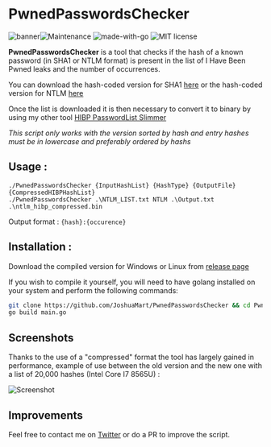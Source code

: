 # PwnedPasswordsChecker
![banner](https://zupimages.net/up/20/04/zsp8.png)![Maintenance](https://img.shields.io/badge/Maintained%3F-yes-green.svg) ![made-with-go](https://img.shields.io/badge/made%20with-go-blue)  ![MIT license](https://img.shields.io/badge/License-MIT-blue.svg)

**PwnedPasswordsChecker** is a tool that checks if the hash of a known password (in SHA1 or NTLM format) is present in the list of I Have Been Pwned leaks and the number of occurrences.

You can download the hash-coded version for SHA1 [here](https://downloads.pwnedpasswords.com/passwords/pwned-passwords-sha1-ordered-by-hash-v5.7z) or the hash-coded version for NTLM [here](https://downloads.pwnedpasswords.com/passwords/pwned-passwords-ntlm-ordered-by-hash-v5.7z)

Once the list is downloaded it is then necessary to convert it to binary by using my other tool [HIBP PasswordList Slimmer](https://github.com/JoshuaMart/HIBP_PasswordList_Slimmer)

*This script only works with the version sorted by hash and entry hashes must be in lowercase and preferably ordered by hashs*

## Usage :
```
./PwnedPasswordsChecker {InputHashList} {HashType} {OutputFile} {CompressedHIBPHashList}
./PwnedPasswordsChecker .\NTLM_LIST.txt NTLM .\Output.txt .\ntlm_hibp_compressed.bin
```

Output format : `{hash}:{occurence}`

## Installation :
Download the compiled version for Windows or Linux from [release page](https://github.com/JoshuaMart/PwnedPasswordsChecker/releases)

If you wish to compile it yourself, you will need to have golang installed on your system and perform the following commands:
```bash
git clone https://github.com/JoshuaMart/PwnedPasswordsChecker && cd PwnedPasswordsChecker
go build main.go
```

## Screenshots
Thanks to the use of a "compressed" format the tool has largely gained in performance, example of use between the old version and the new one with a list of 20,000 hashes (Intel Core I7 8565U) :

![Screenshot](https://zupimages.net/up/20/05/cudb.png)

## Improvements
Feel free to contact me on [Twitter](https://twitter.com/J0_mart) or do a PR to improve the script.
